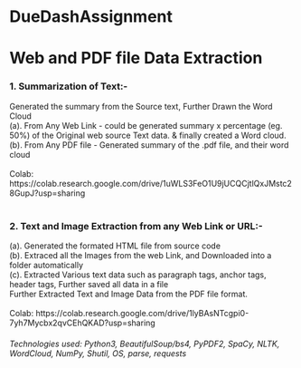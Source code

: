 # DueDashAssignment

<h1>Web and PDF file Data Extraction</h1>
<h3>1. Summarization of Text:-</h3> Generated the summary from the Source text, Further Drawn the Word Cloud <br/>
(a). From Any Web Link - could be generated summary x percentage (eg. 50%) of the Original web source Text data. & finally created a Word cloud.<br>
(b). From Any PDF file - Generated summary of the .pdf file, and their word cloud<br/>
<br/>
Colab: https://colab.research.google.com/drive/1uWLS3FeO1U9jUCQCjtlQxJMstc28GupJ?usp=sharing
<br/>
<br/>

<h3>2. Text and Image Extraction from any Web Link or URL:- </h3>
(a). Generated the formated HTML file from source code<br>
(b). Extraced all the Images from the web Link, and Downloaded into a folder automatically<br>
(c). Extracted Various text data such as paragraph tags, anchor tags, header tags, Further saved all data in a file
<br/>
Further Extracted Text and Image Data from the PDF file format.<br/>
<br/>
Colab: https://colab.research.google.com/drive/1lyBAsNTcgpi0-7yh7Mycbx2qvCEhQKAD?usp=sharing

<h6>Technologies used: Python3, BeautifulSoup/bs4, PyPDF2, SpaCy, NLTK, WordCloud, NumPy, Shutil, OS, parse, requests</h6>

